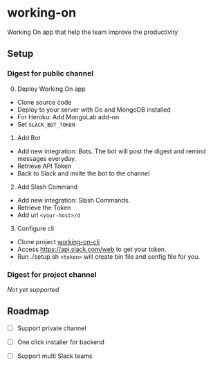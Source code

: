 # working-on
Working On app that help the team improve the productivity

## Setup

### Digest for public channel

0. Deploy Working On app

- Clone source code
- Deploy to your server with Go and MongoDB installed
- For Heroku: Add MongoLab add-on
- Set `SLACK_BOT_TOKEN`


1. Add Bot

- Add new integration: Bots. The bot will post the digest and remind messages everyday.
- Retrieve API Token
- Back to Slack and invite the bot to the channel

2. Add Slash Command

- Add new integration: Slash Commands.
- Retrieve the Token
- Add url `<your-host>/d`

3. Configure cli

- Clone project [working-on-cli]()
- Access https://api.slack.com/web to get your token.
- Run ./setup.sh `<token>` will create bin file and config file for you.

### Digest for project channel

_Not yet supported_

## Roadmap

- [ ] Support private channel
- [ ] One click installer for backend
- [ ] Support multi Slack teams

